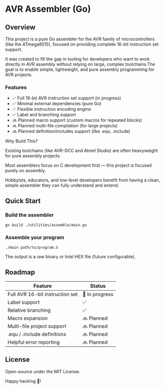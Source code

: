 # AVR Assembler (Go)

## Overview

This project is a pure Go assembler for the AVR family of microcontrollers (like the ATmega8515), focused on providing complete 16-bit instruction set support.

It was created to fill the gap in tooling for developers who want to work directly in AVR assembly without relying on large, complex toolchains.The goal is to enable simple, lightweight, and pure assembly programming for AVR projects.

### Features

- ✅ Full 16-bit AVR instruction set support (in progress)
- ✅ Minimal external dependencies (pure Go)
- ✅ Flexible instruction encoding engine
- ✅ Label and branching support
- 🔜 Planned macro support (custom macros for repeated blocks)
- 🔜 Planned multi-file compilation (for large projects)
- 🔜 Planned definition/includes support (like .equ, .include)

Why Build This?

Existing toolchains (like AVR-GCC and Atmel Studio) are often heavyweight for pure assembly projects.

Most assemblers focus on C development first — this project is focused purely on assembly.

Hobbyists, educators, and low-level developers benefit from having a clean, simple assembler they can fully understand and extend.

## Quick Start


### Build the assembler
`go build ./utilities/assemble/main.go`

### Assemble your program
`./main path/to/program.S`

The output is a raw binary or Intel HEX file (future configurable).

## Roadmap

| Feature | Status |
| ---------------- | ------ |
| Full AVR 16-bit instruction set | 🚧 In progress |
| Label support | ✅ |
| Relative branching | ✅ |
| Macro expansion | 🔜 Planned |
| Multi-file project support | 🔜 Planned |
| .equ / .include definitions | 🔜 Planned |
| Helpful error reporting | 🔜 Planned |

## License
Open-source under the MIT License.

Happy hacking 🤖!